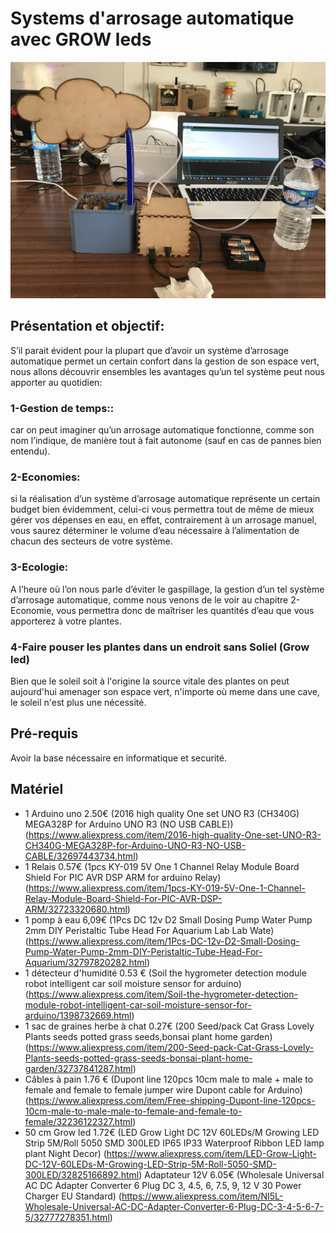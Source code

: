 # Systems d'arrosage automatique avec GROW leds <br>

![](https://github.com/Henry-DA/FABLAB-Aix-/blob/master/Projet.JPG)

## Présentation et objectif:<br>
S’il parait évident pour la plupart que d’avoir un système d’arrosage automatique permet un certain confort dans la gestion de son espace vert, nous allons découvrir ensembles les avantages qu’un tel système peut nous apporter au quotidien:<br>
### 1-Gestion de temps::<br>
car on peut imaginer qu’un arrosage automatique fonctionne, comme son nom l’indique, de manière tout à fait autonome (sauf en cas de pannes bien entendu).<br>
### 2-Economies:<br>
si la réalisation d’un système d’arrosage automatique représente un certain budget bien évidemment, celui-ci vous permettra tout de même de mieux gérer vos dépenses en eau, en effet, contrairement à un arrosage manuel, vous saurez déterminer le volume d’eau nécessaire à l’alimentation de chacun des secteurs de votre système.<br>
### 3-Ecologie:<br>
A l’heure où l’on nous parle d’éviter le gaspillage, la gestion d’un tel système d’arrosage automatique, comme nous venons de le voir au chapitre 2- Economie, vous permettra donc de maîtriser les quantités d’eau que vous apporterez à votre plantes.
### 4-Faire pouser les plantes dans un endroit sans Soliel (Grow led)<br>
Bien que le soleil soit à l'origine la source vitale des plantes on peut aujourd'hui amenager son espace vert, n'importe où meme dans une cave, le soleil n'est plus une nécessité. <br>

## Pré-requis<br> 
Avoir la base nécessaire en informatique et securité. <br>

## Matériel<br>
- 1 Arduino uno 2.50€ (2016 high quality One set UNO R3 (CH340G) MEGA328P for Arduino UNO R3 (NO USB CABLE)) (https://www.aliexpress.com/item/2016-high-quality-One-set-UNO-R3-CH340G-MEGA328P-for-Arduino-UNO-R3-NO-USB-CABLE/32697443734.html)
- 1 Relais 0.57€ (1pcs KY-019 5V One 1 Channel Relay Module Board Shield For PIC AVR DSP ARM for arduino Relay) (https://www.aliexpress.com/item/1pcs-KY-019-5V-One-1-Channel-Relay-Module-Board-Shield-For-PIC-AVR-DSP-ARM/32723320680.html)
- 1 pomp à eau 6,09€ (1Pcs DC 12v D2 Small Dosing Pump Water Pump 2mm DIY Peristaltic Tube Head For Aquarium Lab Lab Wate) (https://www.aliexpress.com/item/1Pcs-DC-12v-D2-Small-Dosing-Pump-Water-Pump-2mm-DIY-Peristaltic-Tube-Head-For-Aquarium/32797820282.html)
- 1 détecteur d'humidité 0.53 € (Soil the hygrometer detection module robot intelligent car soil moisture sensor for arduino) (https://www.aliexpress.com/item/Soil-the-hygrometer-detection-module-robot-intelligent-car-soil-moisture-sensor-for-arduino/1398732669.html)
- 1 sac de graines herbe à chat 0.27€ (200 Seed/pack Cat Grass Lovely Plants seeds potted grass seeds,bonsai plant home garden) (https://www.aliexpress.com/item/200-Seed-pack-Cat-Grass-Lovely-Plants-seeds-potted-grass-seeds-bonsai-plant-home-garden/32737841287.html)
- Câbles à pain 1.76 € (Dupont line 120pcs 10cm male to male + male to female and female to female jumper wire Dupont cable for Arduino) (https://www.aliexpress.com/item/Free-shipping-Dupont-line-120pcs-10cm-male-to-male-male-to-female-and-female-to-female/32236122327.html)
- 50 cm Grow led 1.72€ (LED Grow Light DC 12V 60LEDs/M Growing LED Strip 5M/Roll 5050 SMD 300LED IP65 IP33 Waterproof Ribbon LED lamp plant Night Decor) (https://www.aliexpress.com/item/LED-Grow-Light-DC-12V-60LEDs-M-Growing-LED-Strip-5M-Roll-5050-SMD-300LED/32825166892.html)
Adaptateur 12V 6.05€ (Wholesale Universal AC DC Adapter Converter 6 Plug DC 3, 4.5, 6, 7.5, 9, 12 V 30 Power Charger EU Standard) (https://www.aliexpress.com/item/NI5L-Wholesale-Universal-AC-DC-Adapter-Converter-6-Plug-DC-3-4-5-6-7-5/32777278351.html)
